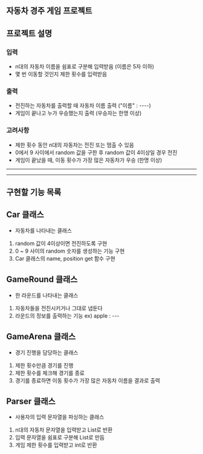 자동차 경주 게임 프로젝트
---
## 프로젝트 설명

### 입력
 - n대의 자동차 이름을 쉼표로 구분해 입력받음 (이름은 5자 이하)
 - 몇 번 이동할 것인지 제한 횟수를 입력받음

### 출력
 - 전진하는 자동차를 출력할 때 자동차 이름 출력  ("이름" : ----)
 - 게임이 끝나고 누가 우승했는지 출력 (우승자는 한명 이상)

### 고려사항
- 제한 횟수 동안 n대의 자동차는 전진 또는 멈출 수 있음
- 0에서 9 사이에서 random 값을 구한 후 random 값이 4이상일 경우 전진
- 게임이 끝났을 때, 이동 횟수가 가장 많은 자동차가 우승 (한명 이상)

---
---

## 구현할 기능 목록

## Car 클래스
- 자동차를 나타내는 클래스
1. random 값이 4이상이면 전진하도록 구현
2. 0 ~ 9 사이의 random 숫자를 생성하는 기능 구현
3. Car 클래스의 name, position get 함수 구현

## GameRound 클래스
- 한 라운드를 나타내는 클래스
1. 자동차들을 전진시키거나 그대로 냅둔다
2. 라운드의 정보를 출력하는 기능 ex) apple : ---

## GameArena 클래스
- 경기 진행을 담당하는 클래스
1. 제한 횟수만큼 경기를 진행
2. 제한 횟수를 체크해 경기를 종료
3. 경기를 종료하면 이동 횟수가 가장 많은 자동차 이름을 결과로 출력

## Parser 클래스
- 사용자의 입력 문자열을 파싱하는 클래스
1. n대의 자동차 문자열을 입력받고 List로 반환
2. 입력 문자열을 쉼표로 구분해 List로 만듬
3. 게임 제한 횟수를 입력받고 int로 반환




